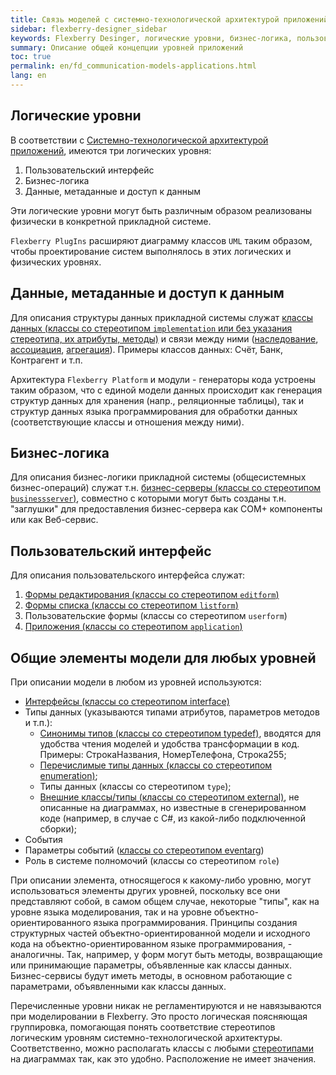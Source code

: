 ```yaml
---
title: Связь моделей с системно-технологической архитектурой приложений
sidebar: flexberry-designer_sidebar
keywords: Flexberry Desinger, логические уровни, бизнес-логика, пользовательский интерфейс
summary: Описание общей концепции уровней приложений
toc: true
permalink: en/fd_communication-models-applications.html
lang: en
---
```


## Логические уровни

В соответствии с [Системно-технологической архитектурой приложений](fw_flexberry-winforms-architecture.html),  имеются три логических уровня:

1. Пользовательский интерфейс
2. Бизнес-логика
3. Данные, метаданные и доступ к данным

Эти логические уровни могут быть различным образом реализованы физически в конкретной прикладной системе.

`Flexberry PlugIns` расширяют диаграмму классов `UML` таким образом, чтобы проектирование систем выполнялось в этих логических и физических уровнях.

## Данные, метаданные и доступ к данным

Для описания структуры данных прикладной системы служат [классы данных (классы со стереотипом `implementation` или без указания стереотипа, их атрибуты, методы)](fd_data-classes.html) и связи между ними ([наследование](fd_inheritance.html), [ассоциация](fd_master-association.html), [агрегация](fo_detail-associations-properties.html)). Примеры классов данных: Счёт, Банк, Контрагент и т.п.

Архитектура `Flexberry Platform` и модули - генераторы кода устроены таким образом, что с единой модели данных происходит как генерация структур данных для хранения (напр., реляционные таблицы), так и структур данных языка программирования для обработки данных (соответствующие классы и отношения между ними).

## Бизнес-логика

Для описания бизнес-логики прикладной системы (общесистемных бизнес-операций) служат т.н. [бизнес-серверы (классы со стереотипом `businessserver`)](fd_business-servers.html), совместно с которыми могут быть созданы т.н. "заглушки" для предоставления бизнес-сервера как COM+ компоненты или как Веб-сервис.

## Пользовательский интерфейс

Для описания пользовательского интерфейса служат: 
1. [Формы редактирования (классы со стереотипом `editform`)](fd_editform.html) 
2. [Формы списка (классы со стереотипом `listform`)](fd_listform.html) 
3. Пользовательские формы (классы со стереотипом `userform`) 
4. [Приложения (классы со стереотипом `application`)](fd_application.html) 

## Общие элементы модели для любых уровней

При описании модели в любом из уровней используются:

* [Интерфейсы (классы со стереотипом interface)](fd_interfaces.html) 
* Типы данных (указываются типами атрибутов, параметров методов и т.п.): 
    * [Синонимы типов (классы со стереотипом typedef)](fd_typedef.html), вводятся для удобства чтения моделей и удобства трансформации в код. Примеры: СтрокаНазвания, НомерТелефона, Строка255; 
    * [Перечислимые типы данных (классы со стереотипом enumeration)](fd_enumerations.html); 
    * Типы данных (классы со стереотипом `type`); 
    * [Внешние классы/типы (классы со стереотипом external)](fd_external-classes.html), не описанные на диаграммах, но известные в сгенерированном коде (например, в случае с C#, из какой-либо подключенной сборки); 
* События 
* Параметры событий ([классы со стереотипом eventarg](fd_eventarg.html)) 
* Роль в системе полномочий (классы со стереотипом `role`) 

При описании элемента, относящегося к какому-либо уровню, могут использоваться элементы других уровней, поскольку все они представляют собой, в самом общем случае, некоторые "типы", как на уровне языка моделирования, так и на уровне объектно-ориентированного языка программирования. Принципы создания структурных частей объектно-ориентированной модели и исходного кода на объектно-ориентированном языке программирования, - аналогичны. Так, например, у форм могут быть методы, возвращающие или принимающие параметры, объявленные как классы данных. Бизнес-сервисы будут иметь методы, в основном работающие с параметрами, объявленными как классы данных.

Перечисленные уровни никак не регламентируются и не навязываются при моделировании в Flexberry. Это просто логическая поясняющая группировка, помогающая понять соответствие стереотипов логическим уровням системно-технологической архитектуры. Соответственно, можно располагать классы с любыми [стереотипами](fd_key-concepts.html) на диаграммах так, как это удобно. Расположение не имеет значения.
